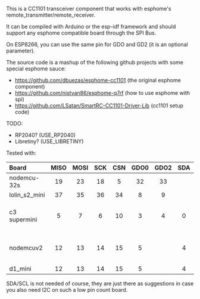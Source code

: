 This is a CC1101 transceiver component that works with esphome's remote_transmitter/remote_receiver.
  
It can be compiled with Arduino or the esp-idf framework and should support any esphome compatible board through the SPI Bus.

On ESP8266, you can use the same pin for GDO and GD2 (it is an optional parameter).

The source code is a mashup of the following github projects with some special esphome sauce:

- https://github.com/dbuezas/esphome-cc1101 (the original esphome component)
- https://github.com/nistvan86/esphome-q7rf (how to use esphome with spi)
- https://github.com/LSatan/SmartRC-CC1101-Driver-Lib (cc1101 setup code)

TODO:

- RP2040? (USE_RP2040)
- Libretiny? (USE_LIBRETINY)

Tested with:

| Board         | MISO     | MOSI    | SCK     | CSN     | GDO0    | GDO2    | SDA     | SCL     |      |
| :------------ | :------: | :-----: | :-----: | :-----: | :-----: | :-----: | :-----: | :-----: | :------- |
| nodemcu-32s   | 19 | 23 | 18 | 5  | 32 | 33 |   |   |  |
| lolin_s2_mini | 37 | 35 | 36 | 34 | 8  | 9  |   |   |  |
| c3 supermini  | 5  | 7  | 6  | 10 | 3  | 4  | 0 | 1 | add one dummy transmitter [#2934](https://github.com/esphome/issues/issues/2934) |
| nodemcuv2     | 12 | 13 | 14 | 15 | 5 |  | 4 | TX | still possible to use i2c with TX |
| d1_mini       | 12 | 13 | 14 | 15 | 5 |  | 4 | TX |  |

SDA/SCL is not needed of course, they are just there as suggestions in case you also need I2C on such a low pin count board.